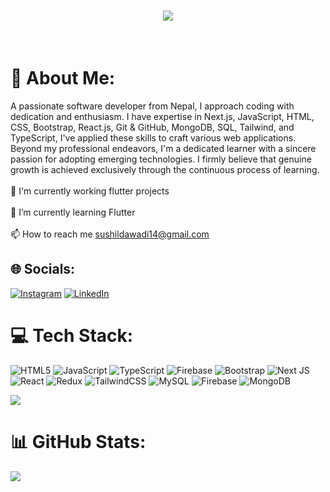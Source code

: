 
<h1 align="center">
    <img src="https://readme-typing-svg.herokuapp.com/?font=Righteous&size=35&center=true&vCenter=true&width=500&height=60&duration=5000&lines=नमस्ते+(Namaste)+🙏🏻;+I+am+Sushil+Dawadi!;" />
</h1>
<br/>


# 💫 About Me:
A passionate software developer from Nepal, I approach coding with dedication and enthusiasm. I have expertise in Next.js, JavaScript, HTML, CSS, Bootstrap, React.js, Git & GitHub, MongoDB, SQL, Tailwind, and TypeScript, I've applied these skills to craft various web applications. Beyond my professional endeavors, I'm a dedicated learner with a sincere passion for adopting emerging technologies. I firmly believe that genuine growth is achieved exclusively through the continuous process of learning.<br><br>🔭 I'm currently working flutter projects<br><br>🌱 I’m currently learning Flutter<br><br>📫 How to reach me sushildawadi14@gmail.com


## 🌐 Socials:
[![Instagram](https://img.shields.io/badge/Instagram-%23E4405F.svg?logo=Instagram&logoColor=white)](https://instagram.com/https://www.instagram.com/sushildwd/) [![LinkedIn](https://img.shields.io/badge/LinkedIn-%230077B5.svg?logo=linkedin&logoColor=white)](https://linkedin.com/in/https://www.linkedin.com/in/sushil-dawadi-071a21259/) 

# 💻 Tech Stack:

![HTML5](https://img.shields.io/badge/html5-%23E34F26.svg?style=for-the-badge&logo=html5&logoColor=white) ![JavaScript](https://img.shields.io/badge/javascript-%23323330.svg?style=for-the-badge&logo=javascript&logoColor=%23F7DF1E) ![TypeScript](https://img.shields.io/badge/typescript-%23007ACC.svg?style=for-the-badge&logo=typescript&logoColor=white) ![Firebase](https://img.shields.io/badge/firebase-%23039BE5.svg?style=for-the-badge&logo=firebase) ![Bootstrap](https://img.shields.io/badge/bootstrap-%238511FA.svg?style=for-the-badge&logo=bootstrap&logoColor=white) ![Next JS](https://img.shields.io/badge/Next-black?style=for-the-badge&logo=next.js&logoColor=white) ![React](https://img.shields.io/badge/react-%2320232a.svg?style=for-the-badge&logo=react&logoColor=%2361DAFB) ![Redux](https://img.shields.io/badge/redux-%23593d88.svg?style=for-the-badge&logo=redux&logoColor=white) ![TailwindCSS](https://img.shields.io/badge/tailwindcss-%2338B2AC.svg?style=for-the-badge&logo=tailwind-css&logoColor=white) ![MySQL](https://img.shields.io/badge/mysql-%2300000f.svg?style=for-the-badge&logo=mysql&logoColor=white) ![Firebase](https://img.shields.io/badge/Firebase-039BE5?style=for-the-badge&logo=Firebase&logoColor=white) ![MongoDB](https://img.shields.io/badge/MongoDB-%234ea94b.svg?style=for-the-badge&logo=mongodb&logoColor=white)

![](https://github-readme-stats.vercel.app/api/top-langs/?username=SushilDawadi&theme=dark&hide_border=false&include_all_commits=false&count_private=false&layout=compact)
     
# 📊 GitHub Stats:
![](https://github-readme-stats.vercel.app/api?username=SushilDawadi&theme=dark&hide_border=false&include_all_commits=false&count_private=false)<br/>





<!-- Proudly created with GPRM ( https://gprm.itsvg.in ) -->
